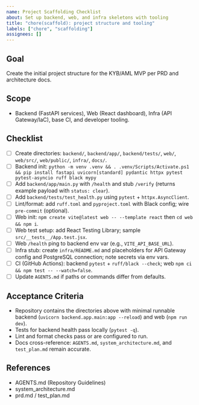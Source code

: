 ```yaml
---
name: Project Scaffolding Checklist
about: Set up backend, web, and infra skeletons with tooling
title: "chore(scaffold): project structure and tooling"
labels: ["chore", "scaffolding"]
assignees: []
---
```


## Goal
Create the initial project structure for the KYB/AML MVP per PRD and architecture docs.

## Scope
- Backend (FastAPI services), Web (React dashboard), Infra (API Gateway/IaC), base CI, and developer tooling.

## Checklist
- [ ] Create directories: `backend/`, `backend/app/`, `backend/tests/`, `web/`, `web/src/`, `web/public/`, `infra/`, `docs/`.
- [ ] Backend init: `python -m venv .venv && . .venv/Scripts/Activate.ps1 && pip install fastapi uvicorn[standard] pydantic httpx pytest pytest-asyncio ruff black mypy`
- [ ] Add `backend/app/main.py` with `/health` and stub `/verify` (returns example payload with `status: clear`).
- [ ] Add `backend/tests/test_health.py` using `pytest` + `httpx.AsyncClient`.
- [ ] Lint/format: add `ruff.toml` and `pyproject.toml` with Black config; wire `pre-commit` (optional).
- [ ] Web init: `npm create vite@latest web -- --template react` then `cd web && npm i`.
- [ ] Web test setup: add React Testing Library; sample `src/__tests__/App.test.jsx`.
- [ ] Web `/health` ping to backend env var (e.g., `VITE_API_BASE_URL`).
- [ ] Infra stub: create `infra/README.md` and placeholders for API Gateway config and PostgreSQL connection; note secrets via env vars.
- [ ] CI (GitHub Actions): backend `pytest` + `ruff/black --check`; web `npm ci && npm test -- --watch=false`.
- [ ] Update `AGENTS.md` if paths or commands differ from defaults.

## Acceptance Criteria
- Repository contains the directories above with minimal runnable backend (`uvicorn backend.app.main:app --reload`) and web (`npm run dev`).
- Tests for backend health pass locally (`pytest -q`).
- Lint and format checks pass or are configured to run.
- Docs cross-reference: `AGENTS.md`, `system_architecture.md`, and `test_plan.md` remain accurate.

## References
- AGENTS.md (Repository Guidelines)
- system_architecture.md
- prd.md / test_plan.md

